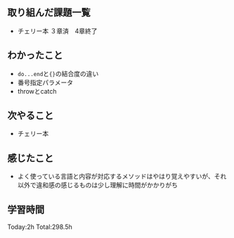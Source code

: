 ## 取り組んだ課題一覧
- チェリー本 ３章済　4章終了
  
## わかったこと
- `do...end`と`{}`の結合度の違い
- 番号指定パラメータ
- throwとcatch
  
## 次やること
- チェリー本

## 感じたこと
- よく使っている言語と内容が対応するメソッドはやはり覚えやすいが、それ以外で違和感の感じるものは少し理解に時間がかかりがち
  
## 学習時間
Today:2h
Total:298.5h
